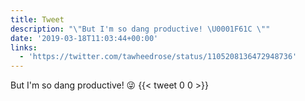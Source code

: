 ```yaml
---
title: Tweet
description: "\"But I'm so dang productive! \U0001F61C \""
date: '2019-03-18T11:03:44+00:00'
links:
  - 'https://twitter.com/tawheedrose/status/1105208136472948736'
---
```

But I'm so dang productive! 😜 
      {{< tweet 0 0 >}}
    
